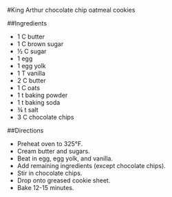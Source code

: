 #King Arthur chocolate chip oatmeal cookies

##Ingredients
- 1 C butter
- 1 C brown sugar
- &frac12; C sugar
- 1 egg
- 1 egg yolk
- 1 T vanilla
- 2 C butter
- 1 C oats
- 1 t baking powder
- 1 t baking soda
- &frac34; t salt
- 3 C chocolate chips

##Directions
- Preheat oven to 325&deg;F.
- Cream butter and sugars.
- Beat in egg, egg yolk, and vanilla.
- Add remaining ingredients (except chocolate chips).
- Stir in chocolate chips.
- Drop onto greased cookie sheet.
- Bake 12-15 minutes.
